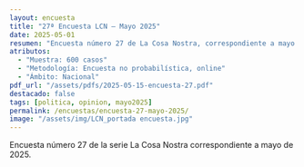 ```yaml
---
layout: encuesta
title: "27ª Encuesta LCN — Mayo 2025"
date: 2025-05-01
resumen: "Encuesta número 27 de La Cosa Nostra, correspondiente a mayo de 2025."
atributos:
  - "Muestra: 600 casos"
  - "Metodología: Encuesta no probabilística, online"
  - "Ámbito: Nacional"
pdf_url: "/assets/pdfs/2025-05-15-encuesta-27.pdf"
destacado: false
tags: [politica, opinion, mayo2025]
permalink: /encuestas/encuesta-27-mayo-2025/
image: "/assets/img/LCN_portada encuesta.jpg"
---
```


Encuesta número 27 de la serie La Cosa Nostra correspondiente a mayo de 2025.
